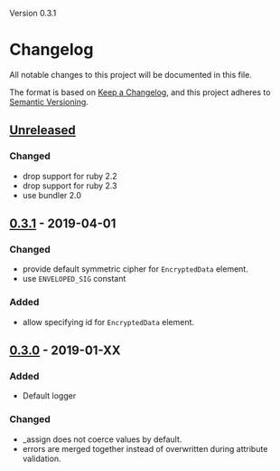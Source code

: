 Version 0.3.1

# Changelog
All notable changes to this project will be documented in this file.

The format is based on [Keep a Changelog](https://keepachangelog.com/en/1.0.0/),
and this project adheres to [Semantic Versioning](https://semver.org/spec/v2.0.0.html).

## [Unreleased]
### Changed
- drop support for ruby 2.2
- drop support for ruby 2.3
- use bundler 2.0

## [0.3.1] - 2019-04-01
### Changed
- provide default symmetric cipher for `EncryptedData` element.
- use `ENVELOPED_SIG` constant

### Added
- allow specifying id for `EncryptedData` element.

## [0.3.0] - 2019-01-XX
### Added
- Default logger

### Changed
- \_assign does not coerce values by default.
- errors are merged together instead of overwritten during attribute validation.

[Unreleased]: https://github.com/saml-kit/xml-kit/compare/v0.3.1...HEAD
[0.3.1]: https://github.com/saml-kit/xml-kit/compare/v0.3.0...v0.3.1
[0.3.0]: https://github.com/saml-kit/xml-kit/compare/v0.2.0...v0.3.0
[0.2.0]: https://github.com/saml-kit/xml-kit/compare/v0.1.14...v0.2.0
[0.1.14]: https://github.com/saml-kit/xml-kit/compare/v0.1.13...v0.1.14
[0.1.13]: https://github.com/saml-kit/xml-kit/compare/v0.1.12...v0.1.13
[0.1.12]: https://github.com/saml-kit/xml-kit/compare/v0.1.11...v0.1.12
[0.1.11]: https://github.com/saml-kit/xml-kit/compare/v0.1.10...v0.1.11
[0.1.10]: https://github.com/saml-kit/xml-kit/compare/v0.1.9...v0.1.10
[0.1.9]: https://github.com/saml-kit/xml-kit/compare/v0.1.8...v0.1.9
[0.1.8]: https://github.com/saml-kit/xml-kit/compare/v0.1.7...v0.1.8
[0.1.7]: https://github.com/saml-kit/xml-kit/compare/v0.1.6...v0.1.7
[0.1.6]: https://github.com/saml-kit/xml-kit/compare/v0.1.5...v0.1.6
[0.1.5]: https://github.com/saml-kit/xml-kit/compare/v0.1.4...v0.1.5
[0.1.4]: https://github.com/saml-kit/xml-kit/compare/v0.1.3...v0.1.4
[0.1.3]: https://github.com/saml-kit/xml-kit/compare/v0.1.1...v0.1.3
[0.1.1]: https://github.com/saml-kit/xml-kit/compare/v0.1.1...v0.1.1
[0.1.1]: https://github.com/saml-kit/xml-kit/compare/v0.1.0...v0.1.1
[0.1.0]: https://github.com/saml-kit/xml-kit/compare/v0.1.0...v0.1.0
